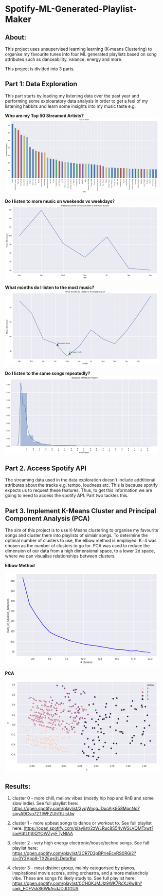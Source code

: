 # Spotify-ML-Generated-Playlist-Maker

## About:
This project uses unsupervised learning learning (K-means Clustering) to organise my favourite tunes into four ML generated playlists based on song attributes such as danceability, valance, energy and more.

This project is divided into 3 parts.

## Part 1: Data Exploration
This part starts by loading my listening data over the past year and performing some exploaratory data analysis in order to get a feel of my listening habbits and learn some insights into my music taste e.g.

**Who are my Top 50 Streamed Artists?**
![Top 50 Artists](https://github.com/Abdillahi-A/Spotify-ML-Generated-Playlist-Maker/blob/main/top50artists.png)


**Do I listen to more music on weekends vs weekdays?**
![Music by Day of Week](https://github.com/Abdillahi-A/Spotify-ML-Generated-Playlist-Maker/blob/main/hoursplayedbydayofweek.png)

**What months do I listen to the most music?**
![Music by Month](https://github.com/Abdillahi-A/Spotify-ML-Generated-Playlist-Maker/blob/main/musicbymonth.png)

**Do I listen to the same songs repeatedly?**
![Histogram Of MinsPlayed](https://github.com/Abdillahi-A/Spotify-ML-Generated-Playlist-Maker/blob/main/minutesPlayedHistogram.png)



## Part 2. Access Spotify API 

The streaming data used in the data exploration doesn't include addtitional attributes about the tracks e.g. tempo, loudness etc. This is because spotify expects us to request these features. Thus, to get this information we are going to need to access the spotify API. Part two tackles this.

## Part 3. Implement K-Means Cluster and Principal Component Analysis (PCA)
The aim of this project is to use K-Means clustering to organise my favourite songs and cluster them into playlists of simialr songs. To determine the optimal number of clusters to use, the elbow method is employed. K=4 was chosen as the number of clusters to go for. PCA was used to reduce the dimension of our data from a high dimensional space, to a lower 2d space, where we can visualise relationships between clusters.

**Elbow Method**

![Elbow Method](https://github.com/Abdillahi-A/Spotify-ML-Generated-Playlist-Maker/blob/main/elbow_method.png)

**PCA**

![PCA](https://github.com/Abdillahi-A/Spotify-ML-Generated-Playlist-Maker/blob/main/pca.png)


## Results:

1. cluster 0 - more chill, mellow vibes (mostly hip hop and RnB and some slow indie).
See full playlist here: https://open.spotify.com/playlist/3yqWnqqJDuoAjk958MonNd?si=yA9Cvo72TIWFZUhTtUisUw

2. cluster 1  - more upbeat songs to dance or workout to. See full playlist here:
https://open.spotify.com/playlist/2zWLRuc8S54vWSLVQMTxwt?si=HdtLttj0QYOWZyyFTyNlAA

3. cluster 2 - very high energy electronic/house/techno songs. See full playlist here:
https://open.spotify.com/playlist/3CR7D3pBPrIeEcvRS0RGi2?si=0Y3Vpp8-TX2Eqe3LDebrRw


4. cluster 3 - most distinct group, mainly categorised by pianos, inspirational movie scores, string orchestra, and a more melancholy vibe. These are songs I’d likely study to. See full playlist here:
https://open.spotify.com/playlist/0CHQKJMJIz9WK7RcXJKw8h?si=k_ECFVskS6WkAsdJDJOGUA









